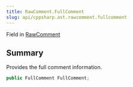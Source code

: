```yaml
---
title: RawComment.FullComment
slug: api/cppsharp.ast.rawcomment.fullcomment
---
```

Field in [RawComment](/api/cppsharp/ast/rawcomment)

## Summary


Provides the full comment information.


```csharp
public FullComment FullComment;
```

